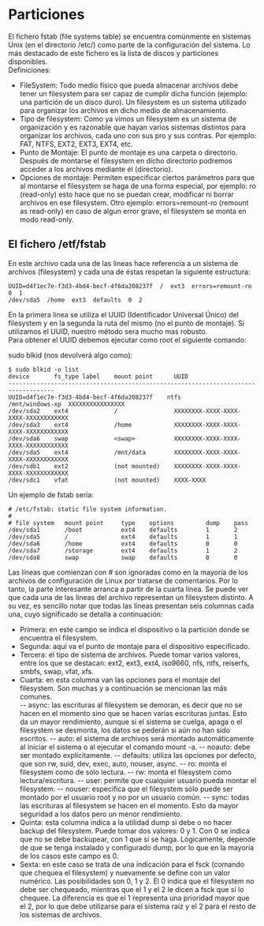 # Particiones
El fichero fstab (file systems table) se encuentra comúnmente en sistemas Unix (en el directorio /etc/) como parte de la configuración del sistema. Lo más destacado de este fichero es la lista de discos y particiones disponibles.   
Definiciones:  
- FileSystem: Todo medio físico que pueda almacenar archivos debe tener un filesystem para ser capaz de cumplir dicha función (ejemplo: una partición de un disco duro). Un filesystem es un sistema utilizado para organizar los archivos en dicho medio de almacenamiento.
- Tipo de filesystem: Como ya vimos un filesystem es un sistema de organización  y es razonable que hayan varios sistemas distintos para organizar los archivos, cada uno con sus pro y sus contras. Por ejemplo: FAT, NTFS, EXT2, EXT3, EXT4, etc.  
- Punto de Montaje: El punto de montaje es una carpeta o directorio. Después de montarse el filesystem en dicho directorio podremos acceder a los archivos mediante él (directorio).  
- Opciones de montaje: Permiten especificar ciertos parámetros para que al montarse el filesystem se haga de una forma especial, por ejemplo: ro (read-only) esto hace que no se puedan crear, modificar ni borrar archivos en ese filesystem. Otro ejemplo: errors=remount-ro (remount as read-only) en caso de algun error grave, el filesystem se monta en modo read-only.  
## El fichero /etf/fstab  
En este archivo cada una de las lineas hace referencia a un sistema de archivos (filesystem) y cada una de éstas respetan la siguiente estructura:  
~~~
UUID=d4f1ec7e-f3d3-4bd4-becf-4f6da208237f  /  ext3  errors=remount-ro  0  1  
/dev/sda5  /home  ext3  defaults  0  2  
~~~
En la primera linea se utiliza el UUID (Identificador Universal Único) del filesystem y en la segunda la ruta del mismo (no el punto de montaje). Si utilizamos el UUID, nuestro método sera mucho mas robusto.  
Para obtener el UUID debemos ejecutar como root el siguiente comando:

sudo blkid  (nos devolverá algo como):  
~~~
$ sudo blkid -o list
device       fs_type label    mount point      UUID
-----------------------------------------------------------------------------------
UUID=d4f1ec7e-f3d3-4bd4-becf-4f6da208237f    ntfs             /mnt/windows-xp  XXXXXXXXXXXXXXXX
/dev/sda2    ext4             /                XXXXXXXX-XXXX-XXXX-XXXX-XXXXXXXXXXXX
/dev/sda3    ext4             /home            XXXXXXXX-XXXX-XXXX-XXXX-XXXXXXXXXXXX
/dev/sda6    swap             <swap>           XXXXXXXX-XXXX-XXXX-XXXX-XXXXXXXXXXXX
/dev/sda5    ext4             /mnt/data        XXXXXXXX-XXXX-XXXX-XXXX-XXXXXXXXXXXX
/dev/sdb1    ext2             (not mounted)    XXXXXXXX-XXXX-XXXX-XXXX-XXXXXXXXXXXX
/dev/sdc1    vfat             (not mounted)    XXXX-XXXX
~~~

Un ejemplo de fstab sería:  
~~~
# /etc/fstab: static file system information.
#
# file system   mount point     type    options         dump    pass
/dev/sda1       /boot           ext4    defaults        1       2
/dev/sda5       /               ext4    defaults        1       1
/dev/sda6       /home           ext4    defaults        0       0
/dev/sda7       /storage        ext4    defaults        1       2
/dev/sda8       swap            swap    defaults        0       0
~~~
Las líneas que comienzan con # son ignoradas como en la mayoría de los archivos de configuración de Linux por tratarse de comentarios. Por lo tanto, la parte interesante arranca a partir de la cuarta línea. Se puede ver que cada una de las líneas del archivo representan un filesystem distinto. A su vez, es sencillo notar que todas las líneas presentan seis columnas cada una, cuyo significado se detalla a continuación:  

- Primera: en este campo se indica el dispositivo o la partición donde se encuentra el filesystem.  
- Segunda: aquí va el punto de montaje para el dispositivo especificado.  
- Tercera: el tipo de sistema de archivos. Puede tomar varios valores, entre los que se destacan: ext2, ext3, ext4, iso9660, nfs, ntfs, reiserfs, smbfs, swap, vfat, xfs.  
- Cuarta: en esta columna van las opciones para el montaje del filesystem. Son muchas y a continuación se mencionan las más comunes.  
-- async: las escrituras al filesystem se demoran, es decir que no se hacen en el momento sino que se hacen varias escrituras juntas. Esto da un mayor rendimiento, aunque si el sistema se cuelga, apaga o el filesystem se desmonta, los datos se pederán si aún no han sido escritos.
-- auto: el sistema de archivos será montado automáticamente al iniciar el sistema o al ejecutar el comando mount -a.
-- noauto: debe ser montado explícitamente.
-- defaults: utiliza las opciones por defecto, que son rw, suid, dev, exec, auto, nouser, async.
-- ro: monta el filesystem como de sólo lectura.
-- rw: monta el filesystem como lectura/escritura.
-- user: permite que cualquier usuario pueda montar el filesystem.
-- nouser: especifica que el filesystem sólo puede ser montado por el usuario root y no por un usuario común.
-- sync: todas las escrituras al filesystem se hacen en el momento. Esto da mayor seguridad a los datos pero un menor rendimiento.
- Quinta: esta columna indica a la utilidad dump si debe o no hacer backup del filesystem. Puede tomar dos valores: 0 y 1. Con 0 se indica que no se debe backupear, con 1 que sí se haga. Lógicamente, depende de que se tenga instalado y configurado dump, por lo que en la mayoría de los casos este campo es 0.
- Sexta: en este caso se trata de una indicación para el fsck (comando que chequea el filesystem) y nuevamente se define con un valor numérico. Las posibilidades son 0, 1 y 2. El 0 indica que el filesystem no debe ser chequeado, mientras que el 1 y el 2 le dicen a fsck que sí lo chequee. La diferencia es que el 1 representa una prioridad mayor que el 2, por lo que debe utilizarse para el sistema raíz y el 2 para el resto de los sistemas de archivos.
